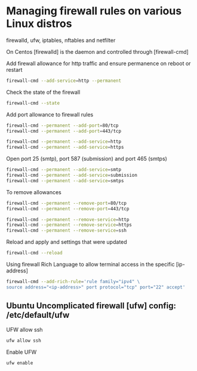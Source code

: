 # Managing firewall rules on various Linux distros

firewalld, ufw, iptables, nftables and netfilter

On Centos [firewalld] is the daemon and controlled through [firewall-cmd]

Add firewall allowance for http traffic and ensure permanence on reboot or restart

```sh
firewall-cmd --add-service=http --permanent
```

Check the state of the firewall

```sh
firewall-cmd --state
```

Add port allowance to firewall rules

```sh
firewall-cmd --permanent --add-port=80/tcp
firewall-cmd --permanent --add-port=443/tcp

firewall-cmd --permanent --add-service=http
firewall-cmd --permanent --add-service=https
```

Open port 25 (smtp), port 587 (submission) and port 465 (smtps)

```sh
firewall-cmd --permanent --add-service=smtp
firewall-cmd --permanent --add-service=submission
firewall-cmd --permanent --add-service=smtps
```

To remove allowances

```sh
firewall-cmd --permanent --remove-port=80/tcp
firewall-cmd --permanent --remove-port=443/tcp

firewall-cmd --permanent --remove-service=http
firewall-cmd --permanent --remove-service=https
firewall-cmd --permanent --remove-service=ssh
```

Reload and apply and settings that were updated

```sh
firewall-cmd --reload
```

Using firewall Rich Language to allow terminal access in the specific [ip-address]

```sh
firewall-cmd --add-rich-rule='rule family="ipv4" \
source address="<ip-address>" port protocol="tcp" port="22" accept'
```

## Ubuntu Uncomplicated firewall [ufw] config: /etc/default/ufw

UFW allow ssh

```sh
ufw allow ssh
```

Enable UFW

```sh
ufw enable
```